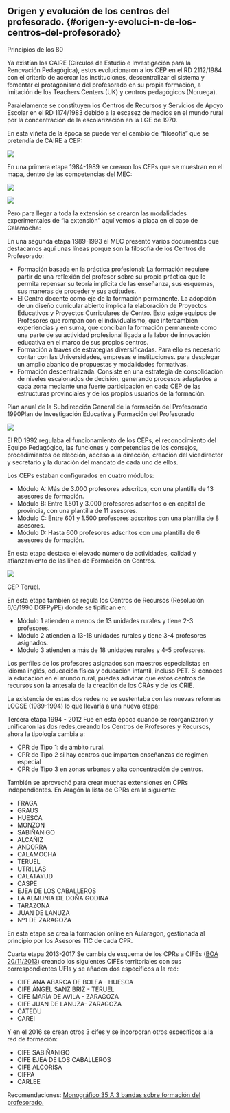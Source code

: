 ## Origen y evolución de los centros del profesorado. {#origen-y-evoluci-n-de-los-centros-del-profesorado}

Principios de los 80

Ya  existían los CAIRE (Círculos de Estudio e Investigación para la Renovación Pedagógica), estos evolucionaron a los CEP en el RD 2112/1984 con el criterio de acercar las instituciones, descentralizar el sistema y fomentar el protagonismo del profesorado en su propia formación, a imitación de los Teachers Centers (UK) y centros pedagógicos (Noruega).

Paralelamente se constituyen los Centros de Recursos y Servicios de Apoyo Escolar en el RD 1174/1983 debido a la escasez de medios en el mundo rural por la concentración de la escolarización en la LGE de 1970\.

En esta viñeta de la época se puede ver el cambio de “filosofía” que se pretendía de CAIRE a CEP:

![](images/image2.png)

En una primera etapa 1984-1989 se crearon los CEPs que se muestran en el mapa, dentro de las competencias del MEC:

![](images/image4.png)

![](images/image3.png)

Pero para llegar a toda la extensión se crearon las modalidades experimentales de “la extensión” aquí vemos la placa en el caso de Calamocha:

En una segunda etapa 1989-1993 el MEC presentó varios documentos que destacamos aquí unas líneas porque son la filosofía de los Centros de Profesorado:

*   Formación basada en la práctica profesional: La formación requiere partir de una reflexión del profesor sobre su propia práctica que le permita repensar su teoría implícita de las enseñanza, sus esquemas, sus maneras de proceder y sus actitudes.
*   El Centro docente como eje de la formación permanente. La adopción de un diseño curricular abierto implica la elaboración de Proyectos Educativos y Proyectos Curriculares de Centro. Esto exige equipos de Profesores que rompan con el individualismo, que intercambien experiencias y en suma, que conciban la formación permanente como una parte de su actividad profesional ligada a la labor de innovación educativa en el marco de sus propios centros.
*   Formación a través de estrategias diversificadas. Para ello es necesario contar con las Universidades, empresas e instituciones. para desplegar un amplio abanico de propuestas y modalidades formativas.
*   Formación descentralizada. Consiste en una estrategia de consolidación de niveles escalonados de decisión, generando procesos adaptados a cada zona mediante una fuerte participación en cada CEP de las estructuras provinciales y de los propios usuarios de la formación.

Plan anual de la Subdirección General de la formación del Profesorado 1990Plan de Investigación Educativa y Formación del Profesorado

![](images/image5.png)

El RD 1992 regulaba el funcionamiento de los CEPs, el reconocimiento del Equipo Pedagógico, las funciones y competencias de los consejos, procedimientos de elección, acceso a la dirección, creación del vicedirector y secretario y la duración del mandato de cada uno de ellos.

Los CEPs estaban configurados en cuatro módulos:

*   Módulo A: Más de 3.000 profesores adscritos, con una plantilla de 13 asesores de formación.
*   Módulo B: Entre 1.501 y 3.000 profesores adscritos o en capital de provincia, con una plantilla de 11 asesores.
*   Módulo C: Entre 601 y 1.500 profesores adscritos con una plantilla de 8 asesores.
*   Módulo D: Hasta 600 profesores adscritos con una plantilla de 6 asesores de formación.

En esta etapa destaca el elevado número de actividades, calidad y afianzamiento de las línea de Formación en Centros.

![](images/image7.png)

CEP Teruel.

En esta etapa también se regula los Centros de Recursos (Resolución 6/6/1990 DGFPyPE) donde se tipifican en:

*   Módulo 1 atienden a menos de 13 unidades rurales y tiene 2-3 profesores.
*   Módulo 2 atienden a 13-18 unidades rurales y tiene 3-4 profesores asignados.
*   Módulo 3 atienden a más de 18 unidades rurales y 4-5 profesores.

Los perfiles de los profesores asignados son maestros especialistas en idioma inglés, educación física y educación infantil, incluso PET. Si conoces la educación en el mundo rural, puedes adivinar que estos centros de recursos son la antesala de la creación de los CRAs y de los CRIE.

La existencia de estas dos redes no se sustentaba con las nuevas reformas LOGSE (1989-1994) lo que llevaría a una nueva etapa:

Tercera etapa 1994 - 2012 Fue en esta época cuando se reorganizaron y unificaron las dos redes,creando los Centros de Profesores y Recursos, ahora la tipología cambia a:

*   CPR de Tipo 1: de ámbito rural.
*   CPR de Tipo 2 si hay centros que imparten enseñanzas de régimen especial
*   CPR de Tipo 3 en zonas urbanas y alta concentración de centros.

También se aprovechó para crear muchas extensiones en CPRs independientes. En Aragón la lista de CPRs era la siguiente:

*   FRAGA
*   GRAUS
*   HUESCA
*   MONZON
*   SABIÑANIGO
*   ALCAÑIZ
*   ANDORRA
*   CALAMOCHA
*   TERUEL
*   UTRILLAS
*   CALATAYUD
*   CASPE
*   EJEA DE LOS CABALLEROS
*   LA ALMUNIA DE DOÑA GODINA
*   TARAZONA
*   JUAN DE LANUZA
*   Nº1 DE ZARAGOZA

En esta etapa se crea la formación online en Aularagon, gestionada al principio por los Asesores TIC de cada CPR.

Cuarta etapa 2013-2017 Se cambia de esquema de los CPRs a CIFEs ([BOA 20/11/2013](https://www.google.com/url?q=http://www.boa.aragon.es/cgi-bin/BRSCGI?CMD%3DVEROBJ%26MLKOB%3D766307563535&sa=D&ust=1513765383318000&usg=AFQjCNFUTFfeL3impnfuvTjXNOrMGwnmSQ))  creando los siguientes CIFEs territoriales con sus correspondientes UFIs y se añaden dos específicos a la red:

*   CIFE ANA ABARCA DE BOLEA - HUESCA
*   CIFE ÁNGEL SANZ BRIZ - TERUEL
*   CIFE MARÍA DE AVILA - ZARAGOZA
*   CIFE JUAN DE LANUZA- ZARAGOZA
*   CATEDU
*   CAREI

Y en el 2016 se crean otros 3 cifes y se incorporan otros específicos a la red de formación:

*   CIFE SABIÑANIGO
*   CIFE EJEA DE LOS CABALLEROS
*   CIFE ALCORISA
*   CIFPA
*   CARLEE

Recomendaciones: [Monográfico 35 A 3 bandas sobre formación del profesorado.](https://www.google.com/url?q=http://atresbandas.ftp.catedu.es/monograficos/Numero_M35.pdf&sa=D&ust=1513765383319000&usg=AFQjCNFUNC-NsYVXoFW3U07aylJBR0oW4A)